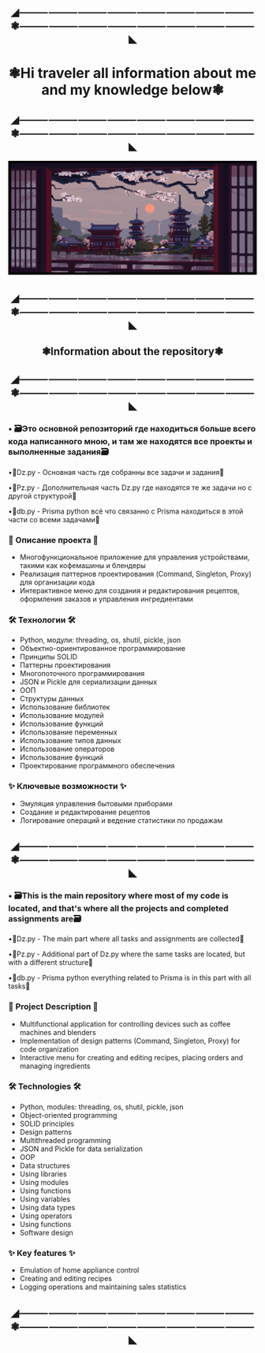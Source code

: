 <h2 align="center">◢⸻⸻⸻⸻⸻⸻⸻⸻❃⸻⸻⸻⸻⸻⸻⸻⸻◣
 </h2>
<h1 align="center"> ❃Hi traveler all information about me and my knowledge below❃ </h1>

<h2 align="center">◢⸻⸻⸻⸻⸻⸻⸻⸻❃⸻⸻⸻⸻⸻⸻⸻⸻◣
 </h2>

 

![Header](https://github.com/Stervar/Stervar/blob/main/assets/f53336607ee8c6478f25d2665d7d5c3b.gif) 

<h2 align="center">◢⸻⸻⸻⸻⸻⸻⸻⸻❃⸻⸻⸻⸻⸻⸻⸻⸻◣
 </h2>
<h2 align="center"> ❃Information about the repository❃ </h2>  

<h2 align="center">◢⸻⸻⸻⸻⸻⸻⸻⸻❃⸻⸻⸻⸻⸻⸻⸻⸻◣
 </h2>
 
### • 🗃Это основной репозиторий где находиться больше всего кода написанного мною, и там же находятся все проекты и выполненные задания🗃

•📑Dz.py - Основная часть где собранны все задачи и задания📑

•📑Pz.py - Дополнительная часть Dz.py где находятся  те же задачи но с другой структурой📑

•📑db.py - Prisma python всё что связанно с Prisma находиться в этой части со всеми задачами📑

### 📝 Описание проекта 📝

- Многофункциональное приложение для управления устройствами, такими как кофемашины и блендеры
- Реализация паттернов проектирования (Command, Singleton, Proxy) для организации кода
- Интерактивное меню для создания и редактирования рецептов, оформления заказов и управления ингредиентами

### 🛠️ Технологии 🛠️

- Python, модули: threading, os, shutil, pickle, json
- Объектно-ориентированное программирование 
- Принципы SOLID
- Паттерны проектирования
- Многопоточного программирования
- JSON и Pickle для сериализации данных
- ООП 
- Структуры данных
- Использование библиотек
- Использование модулей
- Использование функций
- Использование переменных
- Использование типов данных
- Использование операторов
- Использование функций
- Проектирование программного обеспечения

### ✨ Ключевые возможности ✨

- Эмуляция управления бытовыми приборами
- Создание и редактирование рецептов
- Логирование операций и ведение статистики по продажам


<h2 align="center">◢⸻⸻⸻⸻⸻⸻⸻⸻❃⸻⸻⸻⸻⸻⸻⸻⸻◣
 </h2>
 
### • 🗃This is the main repository where most of my code is located,  and that's where all the projects and completed assignments are🗃

•📑Dz.py - The main part where all tasks and assignments are collected📑

•📑Pz.py - Additional part of Dz.py where the same tasks are located, but with a different structure📑

•📑db.py - Prisma python everything related to Prisma is in this part with all tasks📑

### 📝 Project Description 📝

- Multifunctional application for controlling devices such as coffee machines and blenders
- Implementation of design patterns (Command, Singleton, Proxy) for code organization
- Interactive menu for creating and editing recipes, placing orders and managing ingredients

### 🛠️ Technologies 🛠️

- Python, modules: threading, os, shutil, pickle, json
- Object-oriented programming
- SOLID principles
- Design patterns
- Multithreaded programming
- JSON and Pickle for data serialization
- OOP
- Data structures
- Using libraries
- Using modules
- Using functions
- Using variables
- Using data types
- Using operators
- Using functions
- Software design

### ✨ Key features ✨

- Emulation of home appliance control
- Creating and editing recipes
- Logging operations and maintaining sales statistics
<h2 align="center">◢⸻⸻⸻⸻⸻⸻⸻⸻❃⸻⸻⸻⸻⸻⸻⸻⸻◣
 </h2>
